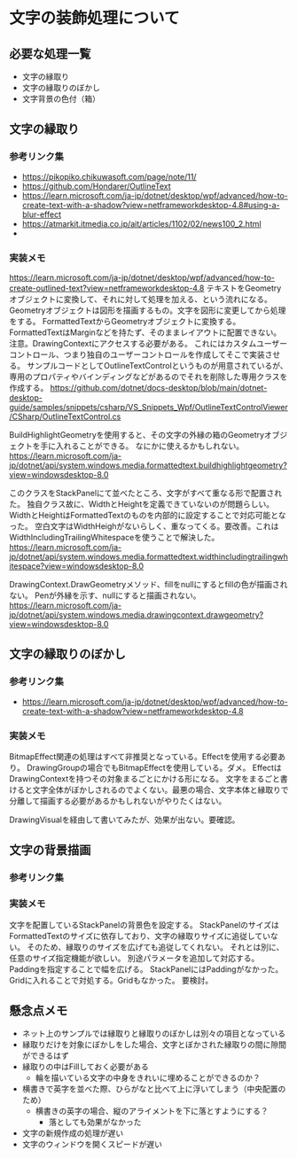 ﻿# 文字の装飾処理について

## 必要な処理一覧
- 文字の縁取り
- 文字の縁取りのぼかし
- 文字背景の色付（箱）

## 文字の縁取り

### 参考リンク集
- https://pikopiko.chikuwasoft.com/page/note/11/
- https://github.com/Hondarer/OutlineText
- https://learn.microsoft.com/ja-jp/dotnet/desktop/wpf/advanced/how-to-create-text-with-a-shadow?view=netframeworkdesktop-4.8#using-a-blur-effect
- https://atmarkit.itmedia.co.jp/ait/articles/1102/02/news100_2.html
- 
### 実装メモ
https://learn.microsoft.com/ja-jp/dotnet/desktop/wpf/advanced/how-to-create-outlined-text?view=netframeworkdesktop-4.8
テキストをGeometryオブジェクトに変換して、それに対して処理を加える、という流れになる。
Geometryオブジェクトは図形を描画するもの。文字を図形に変更してから処理をする。
FormattedTextからGeometryオブジェクトに変換する。
FormattedTextはMarginなどを持たず、そのままレイアウトに配置できない。注意。DrawingContextにアクセスする必要がある。
これにはカスタムユーザーコントロール、つまり独自のユーザーコントロールを作成してそこで実装させる。
サンプルコードとしてOutlineTextControlというものが用意されているが、専用のプロパティやバインディングなどがあるのでそれを削除した専用クラスを作成する。
https://github.com/dotnet/docs-desktop/blob/main/dotnet-desktop-guide/samples/snippets/csharp/VS_Snippets_Wpf/OutlineTextControlViewer/CSharp/OutlineTextControl.cs

BuildHighlightGeometryを使用すると、その文字の外縁の箱のGeometryオブジェクトを手に入れることができる。
なにかに使えるかもしれない。
https://learn.microsoft.com/ja-jp/dotnet/api/system.windows.media.formattedtext.buildhighlightgeometry?view=windowsdesktop-8.0

このクラスをStackPanelにて並べたところ、文字がすべて重なる形で配置された。
独自クラス故に、WidthとHeightを定義できていないのが問題らしい。
WidthとHeightはFormattedTextのものを内部的に設定することで対応可能となった。
空白文字はWidthHeighがないらしく、重なってくる。要改善。これはWidthIncludingTrailingWhitespaceを使うことで解決した。
https://learn.microsoft.com/ja-jp/dotnet/api/system.windows.media.formattedtext.widthincludingtrailingwhitespace?view=windowsdesktop-8.0

DrawingContext.DrawGeometryメソッド、fillをnullにするとfillの色が描画されない。
Penが外縁を示す、nullにすると描画されない。
https://learn.microsoft.com/ja-jp/dotnet/api/system.windows.media.drawingcontext.drawgeometry?view=windowsdesktop-8.0




## 文字の縁取りのぼかし

### 参考リンク集
- https://learn.microsoft.com/ja-jp/dotnet/desktop/wpf/advanced/how-to-create-text-with-a-shadow?view=netframeworkdesktop-4.8

### 実装メモ
BitmapEffect関連の処理はすべて非推奨となっている。Effectを使用する必要あり。
DrawingGroupの場合でもBitmapEffectを使用している。ダメ。
EffectはDrawingContextを持つその対象まるごとにかける形になる。
文字をまるごと書けると文字全体がぼかしされるのでよくない。最悪の場合、文字本体と縁取りで分離して描画する必要があるかもしれないがやりたくはない。

DrawingVisualを経由して書いてみたが、効果が出ない。要確認。

## 文字の背景描画

### 参考リンク集

### 実装メモ
文字を配置しているStackPanelの背景色を設定する。
StackPanelのサイズはFormattedTextのサイズに依存しており、文字の縁取りサイズに追従していない。
そのため、縁取りのサイズを広げても追従してくれない。
それとは別に、任意のサイズ指定機能が欲しい。
別途パラメータを追加して対応する。Paddingを指定することで幅を広げる。
StackPanelにはPaddingがなかった。Gridに入れることで対処する。Gridもなかった。
要検討。

## 懸念点メモ
- ネット上のサンプルでは縁取りと縁取りのぼかしは別々の項目となっている
- 縁取りだけを対象にぼかしをした場合、文字とぼかされた縁取りの間に隙間ができるはず
- 縁取りの中はFillしておく必要がある
  - 輪を描いている文字の中身をきれいに埋めることができるのか？
- 横書きで英字を並べた際、ひらがなと比べて上に浮いてしまう（中央配置のため）
  - 横書きの英字の場合、縦のアライメントを下に落とすようにする？
	- 落としても効果がなかった
- 文字の新規作成の処理が遅い
- 文字のウィンドウを開くスピードが遅い